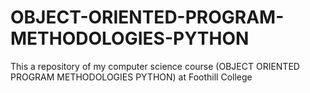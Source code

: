 # OBJECT-ORIENTED-PROGRAM-METHODOLOGIES-PYTHON
This a repository of my computer science course (OBJECT ORIENTED PROGRAM METHODOLOGIES PYTHON) at Foothill College
